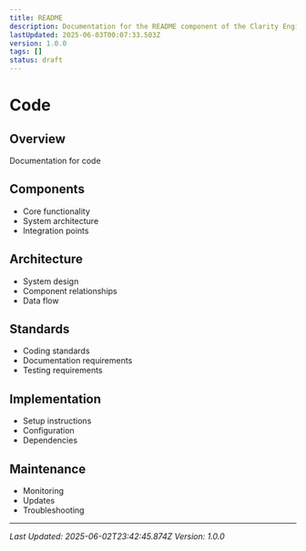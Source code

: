 ```yaml
---
title: README
description: Documentation for the README component of the Clarity Engine system.
lastUpdated: 2025-06-03T00:07:33.503Z
version: 1.0.0
tags: []
status: draft
---
```




# Code

## Overview
Documentation for code

## Components
- Core functionality
- System architecture
- Integration points

## Architecture
- System design
- Component relationships
- Data flow

## Standards
- Coding standards
- Documentation requirements
- Testing requirements

## Implementation
- Setup instructions
- Configuration
- Dependencies

## Maintenance
- Monitoring
- Updates
- Troubleshooting

---
*Last Updated: 2025-06-02T23:42:45.874Z*
*Version: 1.0.0* 